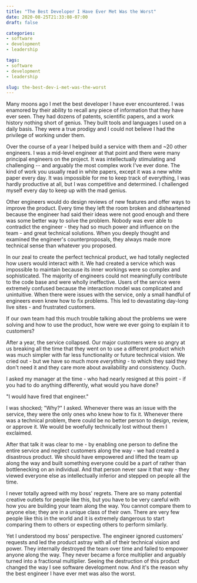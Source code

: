 ```yaml
---
title: "The Best Developer I Have Ever Met Was the Worst"
date: 2020-08-25T21:33:08-07:00
draft: false

categories:
- software
- development
- leadership

tags:
- software
- development
- leadership

slug: the-best-dev-i-met-was-the-worst
---
```


Many moons ago I met the best developer I have ever encountered. I was enamored by their ability to recall any piece of information that they have ever seen. They had dozens of patents, scientific papers, and a work history nothing short of genius. They built tools and languages I used on a daily basis. They were a true prodigy and I could not believe I had the privilege of working under them.

Over the course of a year I helped build a service with them and ~20 other engineers. I was a mid-level engineer at that point and there were many principal engineers on the project. It was intellectually stimulating and challenging -- and arguably the most complex work I've ever done. The kind of work you usually read in white papers, except it was a new white paper every day. It was impossible for me to keep track of everything, I was hardly productive at all, but I was competitive and determined. I challenged myself every day to keep up with the mad genius.

Other engineers would do design reviews of new features and offer ways to improve the product. Every time they left the room broken and disheartened because the engineer had said their ideas were not good enough and there was some better way to solve the problem. Nobody was ever able to contradict the engineer - they had so much power and influence on the team - and great technical solutions. When you deeply thought and examined the engineer's counterproposals, they always made more technical sense than whatever you proposed.

In our zeal to create the perfect technical product, we had totally neglected how users would interact with it. We had created a service which was impossible to maintain because its inner workings were so complex and sophisticated. The majority of engineers could not meaningfully contribute to the code base and were wholly ineffective. Users of the service were extremely confused because the interaction model was complicated and unintuitive. When there were issues with the service, only a small handful of engineers even knew how to fix problems. This led to devastating day-long live sites - and frustrated customers.

If our own team had this much trouble talking about the problems we were solving and how to use the product, how were we ever going to explain it to customers?

After a year, the service collapsed. Our major customers were so angry at us breaking all the time that they went on to use a different product which was much simpler with far less functionality or future technical vision. We cried out - but we have so much more *everything* - to which they said they don't need it and they care more about availability and consistency. Ouch.

I asked my manager at the time - who had nearly resigned at this point - if you had to do anything differently, what would you have done?

"I would have fired that engineer."

I was shocked; "Why?" I asked. Whenever there was an issue with the service, they were the only ones who knew how to fix it. Whenever there was a technical problem, there could be no better person to design, review, or approve it. We would be woefully technically lost without them I exclaimed.

After that talk it was clear to me - by enabling one person to define the entire service and neglect customers along the way - we had created a disastrous product. We should have empowered and lifted the team up along the way and built something everyone could be a part of rather than bottlenecking on an individual. And that person never saw it that way - they viewed everyone else as intellectually inferior and stepped on people all the time.

I never totally agreed with my boss' regrets. There are so many potential creative outlets for people like this, but you have to be very careful with how you are building your team along the way. You cannot compare them to anyone else; they are in a unique class of their own. There are very few people like this in the world and it is extremely dangerous to start comparing them to others or expecting others to perform similarly. 

Yet I understood my boss' perspective. The engineer ignored customers' requests and led the product astray with all of their technical vision and power. They internally destroyed the team over time and failed to empower anyone along the way. They never became a force multiplier and arguably turned into a fractional multiplier. Seeing the destruction of this product changed the way I see software development now. And it's the reason why the best engineer I have ever met was also the worst.